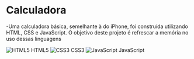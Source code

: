# Calculadora

-Uma calculadora básica, semelhante à do iPhone, foi construída utilizando HTML, CSS e JavaScript. O objetivo deste projeto é refrescar a memória no uso dessas linguagens 

![HTML5](https://upload.wikimedia.org/wikipedia/commons/thumb/6/61/HTML5_logo_512.png/600px-HTML5_logo_512.png) HTML5
![CSS3](https://upload.wikimedia.org/wikipedia/commons/thumb/6/62/CSS3_logo_and_wordmark.svg/1200px-CSS3_logo_and_wordmark.svg.png) CSS3
![JavaScript](https://upload.wikimedia.org/wikipedia/commons/thumb/6/6a/JavaScript-logo.png/640px-JavaScript-logo.png) JavaScript

